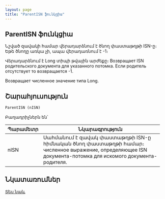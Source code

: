 ```yaml
---
layout: page
title: "ParentISN ֆունկցիա"
---
```


## ParentISN ֆունկցիա

Նշված զավակի համար վերադարձնում է ծնող փաստաթղթի ISN-ը։ Եթե ծնողը առկա չի, ապա վերադառնում է -1։ 

Վերադարձնում է Long տիպի թվային արժեքը։ 
Возвращает ISN родительского документа для указанного потомка. Если родитель отсутствует то возвращается -1.

Возвращает численное значение типа Long. 


## Շարահյուսություն

```vb
ParentISN (nISN)
```

Բաղադրիչներն են՝


| Պարամետր | Նկարագրություն |
|--|--|
| nISN | Սահմանում է զավակ փաստաթղթի ISN-ը հիմնական ծնող փաստաթղթի համար։ численное выражение, определяющее ISN документа-потомка для искомого документа-родителя. |



## Նկատառումներ

[Տես նաև](../../../functions.html)
